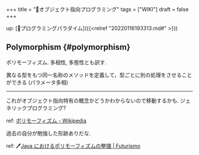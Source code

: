 +++
title = "📝オブジェクト指向プログラミング"
tags = ["WIKI"]
draft = false
+++

up: [📂プログラミングパラダイム]({{<relref "20220116193313.md#" >}})


## Polymorphism {#polymorphism}

ポリモーフィズム. 多相性, 多態性とも訳す.

異なる型をもつ同一名称のメソッドを定義して，型ごとに別の処理をさせることができる
(パラメータ多相)

---

これがオブジェクト指向特有の概念かどうかわからないので移動するかも. ジェネリックプログラミング?

ref: [ポリモーフィズム - Wikipedia](https://ja.wikipedia.org/wiki/%E3%83%9D%E3%83%AA%E3%83%A2%E3%83%BC%E3%83%95%E3%82%A3%E3%82%BA%E3%83%A0)

過去の自分が勉強した形跡ありだな.

ref: 🖊[Java におけるポリモーフィズムの整理 | Futurismo](https://futurismo.biz/archives/2789/)
